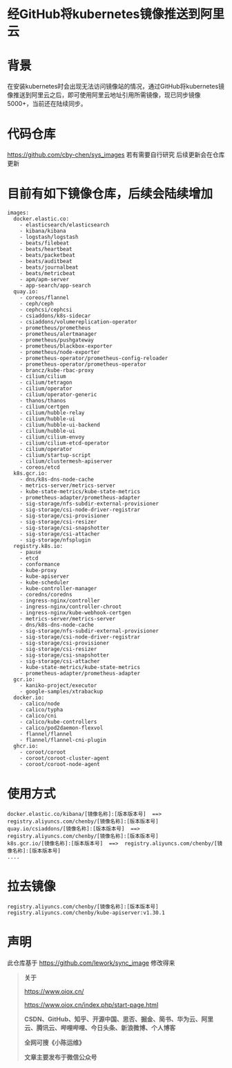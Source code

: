 # 经GitHub将kubernetes镜像推送到阿里云

# 背景

在安装kubernetes时会出现无法访问镜像站的情况，通过GitHub将kubernetes镜像推送到阿里云之后，即可使用阿里云地址引用所需镜像，现已同步镜像5000+，当前还在陆续同步。

# 代码仓库

https://github.com/cby-chen/sys_images
若有需要自行研究 后续更新会在仓库更新


# 目前有如下镜像仓库，后续会陆续增加

```
images:
  docker.elastic.co:
    - elasticsearch/elasticsearch
    - kibana/kibana
    - logstash/logstash
    - beats/filebeat
    - beats/heartbeat
    - beats/packetbeat
    - beats/auditbeat
    - beats/journalbeat
    - beats/metricbeat
    - apm/apm-server
    - app-search/app-search
  quay.io:
    - coreos/flannel
    - ceph/ceph
    - cephcsi/cephcsi
    - csiaddons/k8s-sidecar
    - csiaddons/volumereplication-operator
    - prometheus/prometheus
    - prometheus/alertmanager
    - prometheus/pushgateway
    - prometheus/blackbox-exporter
    - prometheus/node-exporter
    - prometheus-operator/prometheus-config-reloader
    - prometheus-operator/prometheus-operator
    - brancz/kube-rbac-proxy
    - cilium/cilium
    - cilium/tetragon
    - cilium/operator
    - cilium/operator-generic
    - thanos/thanos
    - cilium/certgen
    - cilium/hubble-relay
    - cilium/hubble-ui
    - cilium/hubble-ui-backend
    - cilium/hubble-ui
    - cilium/cilium-envoy
    - cilium/cilium-etcd-operator
    - cilium/operator
    - cilium/startup-script
    - cilium/clustermesh-apiserver
    - coreos/etcd
  k8s.gcr.io:
    - dns/k8s-dns-node-cache
    - metrics-server/metrics-server
    - kube-state-metrics/kube-state-metrics
    - prometheus-adapter/prometheus-adapter
    - sig-storage/nfs-subdir-external-provisioner
    - sig-storage/csi-node-driver-registrar
    - sig-storage/csi-provisioner
    - sig-storage/csi-resizer
    - sig-storage/csi-snapshotter
    - sig-storage/csi-attacher
    - sig-storage/nfsplugin
  registry.k8s.io:
    - pause
    - etcd
    - conformance
    - kube-proxy
    - kube-apiserver
    - kube-scheduler
    - kube-controller-manager
    - coredns/coredns
    - ingress-nginx/controller
    - ingress-nginx/controller-chroot
    - ingress-nginx/kube-webhook-certgen
    - metrics-server/metrics-server
    - dns/k8s-dns-node-cache
    - sig-storage/nfs-subdir-external-provisioner
    - sig-storage/csi-node-driver-registrar
    - sig-storage/csi-provisioner
    - sig-storage/csi-resizer
    - sig-storage/csi-snapshotter
    - sig-storage/csi-attacher
    - kube-state-metrics/kube-state-metrics
    - prometheus-adapter/prometheus-adapter
  gcr.io:
    - kaniko-project/executor
    - google-samples/xtrabackup
  docker.io:
    - calico/node
    - calico/typha
    - calico/cni
    - calico/kube-controllers
    - calico/pod2daemon-flexvol
    - flannel/flannel
    - flannel/flannel-cni-plugin
  ghcr.io:
    - coroot/coroot
    - coroot/coroot-cluster-agent
    - coroot/coroot-node-agent
```

# 使用方式

```
docker.elastic.co/kibana/[镜像名称]:[版本版本号]  ==>  registry.aliyuncs.com/chenby/[镜像名称]:[版本版本号]
quay.io/csiaddons/[镜像名称]:[版本版本号]  ==>  registry.aliyuncs.com/chenby/[镜像名称]:[版本版本号]
k8s.gcr.io/[镜像名称]:[版本版本号]  ==>  registry.aliyuncs.com/chenby/[镜像名称]:[版本版本号]
....
```

# 拉去镜像
```
registry.aliyuncs.com/chenby/[镜像名称]:[版本版本号]
registry.aliyuncs.com/chenby/kube-apiserver:v1.30.1
```

# 声明
此仓库基于  https://github.com/lework/sync_image  修改得来


> **关于**
>
> https://www.oiox.cn/
>
> https://www.oiox.cn/index.php/start-page.html
>
> **CSDN、GitHub、知乎、开源中国、思否、掘金、简书、华为云、阿里云、腾讯云、哔哩哔哩、今日头条、新浪微博、个人博客**
>
> **全网可搜《小陈运维》**
>
> **文章主要发布于微信公众号**

